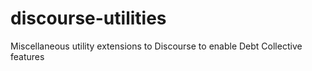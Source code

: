 # discourse-utilities
Miscellaneous utility extensions to Discourse to enable Debt Collective features
